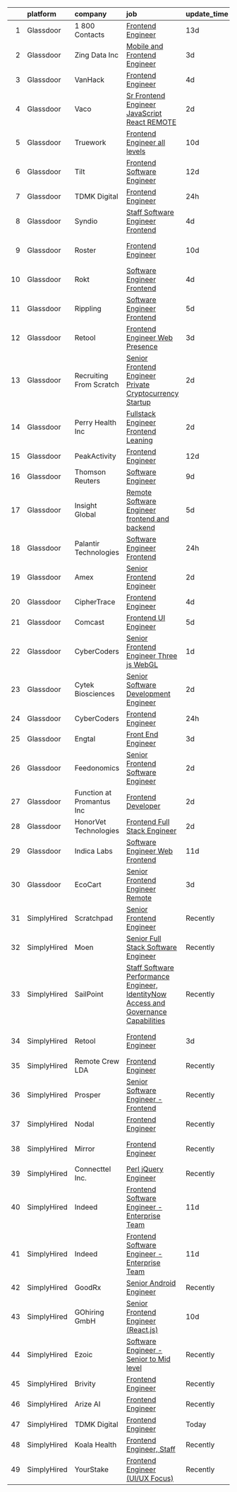 

|    | platform    | company                   | job                                                                                                                                                                                                                                                                                                                                                                                                                                                                                                                                                                                                                                                                                                                                                                                                                                                                                                                                                                                                                                                                                                                                                                                                                                                                                                                                                                                                                                                                                                                                      | update_time   | location                 |
|---:|:------------|:--------------------------|:-----------------------------------------------------------------------------------------------------------------------------------------------------------------------------------------------------------------------------------------------------------------------------------------------------------------------------------------------------------------------------------------------------------------------------------------------------------------------------------------------------------------------------------------------------------------------------------------------------------------------------------------------------------------------------------------------------------------------------------------------------------------------------------------------------------------------------------------------------------------------------------------------------------------------------------------------------------------------------------------------------------------------------------------------------------------------------------------------------------------------------------------------------------------------------------------------------------------------------------------------------------------------------------------------------------------------------------------------------------------------------------------------------------------------------------------------------------------------------------------------------------------------------------------|:--------------|:-------------------------|
|  1 | Glassdoor   | 1 800 Contacts            | [Frontend Engineer](https://www.glassdoor.com/partner/jobListing.htm?pos=114&ao=1136043&s=58&guid=000001827c4666be8d54b07a73c8947b&src=GD_JOB_AD&t=SR&vt=w&ea=1&cs=1_b048a94a&cb=1659942365192&jobListingId=1008028968829&jrtk=3-0-1g9u4cpn42i71001-1g9u4cpnkghrn800-f65c437feb6c481a-)                                                                                                                                                                                                                                                                                                                                                                                                                                                                                                                                                                                                                                                                                                                                                                                                                                                                                                                                                                                                                                                                                                                                                                                                                                                  | 13d           | Draper, UT               |
|  2 | Glassdoor   | Zing Data  Inc            | [Mobile and Frontend Engineer](https://www.glassdoor.com/partner/jobListing.htm?pos=119&ao=1136043&s=58&guid=000001827c4666be8d54b07a73c8947b&src=GD_JOB_AD&t=SR&vt=w&ea=1&cs=1_def118b5&cb=1659942365193&jobListingId=1008053391249&jrtk=3-0-1g9u4cpn42i71001-1g9u4cpnkghrn800-079892801db4b23c-)                                                                                                                                                                                                                                                                                                                                                                                                                                                                                                                                                                                                                                                                                                                                                                                                                                                                                                                                                                                                                                                                                                                                                                                                                                       | 3d            | Remote                   |
|  3 | Glassdoor   | VanHack                   | [Frontend Engineer](https://www.glassdoor.com/partner/jobListing.htm?pos=122&ao=1136043&s=58&guid=000001827c4666be8d54b07a73c8947b&src=GD_JOB_AD&t=SR&vt=w&cs=1_475336a5&cb=1659942365194&jobListingId=1008051122685&jrtk=3-0-1g9u4cpn42i71001-1g9u4cpnkghrn800-79b2f527b4dc7fc7-)                                                                                                                                                                                                                                                                                                                                                                                                                                                                                                                                                                                                                                                                                                                                                                                                                                                                                                                                                                                                                                                                                                                                                                                                                                                       | 4d            | San Diego, CA            |
|  4 | Glassdoor   | Vaco                      | [Sr Frontend Engineer  JavaScript   React    REMOTE](https://www.glassdoor.com/partner/jobListing.htm?pos=108&ao=1110586&s=58&guid=000001827c4666be8d54b07a73c8947b&src=GD_JOB_AD&t=SR&vt=w&ea=1&cs=1_96a18092&cb=1659942365191&jobListingId=1008055721737&cpc=334ABAF5D42DC775&jrtk=3-0-1g9u4cpn42i71001-1g9u4cpnkghrn800-e62c4fd888b324f0--6NYlbfkN0D_sybMACCpf9B-677oK5j6rPldVB6BlrVvFjO_o-GJZbzuF-qh4PxErFUqfUsv_6vIiSguUh7rCcaoOHjuC4nwQWHyVfE2yyD6choEBl_OTJHzOm1lN3PimmSRi7JZxbA6f8tQ6CxNXFWV1Sxa-oxONrmEhqtFAIeB8jlCAXyPhM5BWErqFyVaKj-LSHZcnSU1VmzqGoFoeGgM0G6FNkllyJFlQa_0FRyOVpa5I7cFjAZ3DoZFrHZSGsFFutI3SQgWWoYJAN9YxFhQs7XZc_hPZ-InPhnHi8JZ9XupPcKsQKuuVmE1zpgXZhxM-qwI94Yb8Y-SLbD47CXgWLzTiSPQWincQXllxTCIvaIznPxwp8tcr1lZnGFDtP7uh0OgAaIxQXWcKknOeCC1iofkdm6vP5kUqO1qNECBLyTP-rS0YMblBYFCaphj8nt1SMyYkxjyyZFnC1Q-y2tckPqPmBzOXvEJcZkAR7KD9hr8Y4rjKOUrD893GXR_kGBu-Gs8ChtR8_QOz1Ocrdn6ADZqkNQyWoQi4I1JblOxj7T524PaQw%3D%3D)                                                                                                                                                                                                                                                                                                                                                                                                                                                                                                                                                                                                | 2d            | Remote                   |
|  5 | Glassdoor   | Truework                  | [Frontend Engineer  all levels ](https://www.glassdoor.com/partner/jobListing.htm?pos=121&ao=1136043&s=58&guid=000001827c4666be8d54b07a73c8947b&src=GD_JOB_AD&t=SR&vt=w&ea=1&cs=1_b262892e&cb=1659942365193&jobListingId=1008036454240&jrtk=3-0-1g9u4cpn42i71001-1g9u4cpnkghrn800-807b0cedb66ae7b1-)                                                                                                                                                                                                                                                                                                                                                                                                                                                                                                                                                                                                                                                                                                                                                                                                                                                                                                                                                                                                                                                                                                                                                                                                                                     | 10d           | San Francisco, CA        |
|  6 | Glassdoor   | Tilt                      | [Frontend Software Engineer](https://www.glassdoor.com/partner/jobListing.htm?pos=125&ao=1136043&s=58&guid=000001827c4666be8d54b07a73c8947b&src=GD_JOB_AD&t=SR&vt=w&cs=1_a1cdb160&cb=1659942365195&jobListingId=1008030792660&jrtk=3-0-1g9u4cpn42i71001-1g9u4cpnkghrn800-ebae5a08da702aee-)                                                                                                                                                                                                                                                                                                                                                                                                                                                                                                                                                                                                                                                                                                                                                                                                                                                                                                                                                                                                                                                                                                                                                                                                                                              | 12d           | Remote                   |
|  7 | Glassdoor   | TDMK Digital              | [Frontend Engineer](https://www.glassdoor.com/partner/jobListing.htm?pos=113&ao=1136043&s=58&guid=000001827c4666be8d54b07a73c8947b&src=GD_JOB_AD&t=SR&vt=w&ea=1&cs=1_ee10d099&cb=1659942365193&jobListingId=1008058226524&jrtk=3-0-1g9u4cpn42i71001-1g9u4cpnkghrn800-ff64a2d30a04bba5-)                                                                                                                                                                                                                                                                                                                                                                                                                                                                                                                                                                                                                                                                                                                                                                                                                                                                                                                                                                                                                                                                                                                                                                                                                                                  | 24h           | Arlington, VA            |
|  8 | Glassdoor   | Syndio                    | [Staff Software Engineer  Frontend](https://www.glassdoor.com/partner/jobListing.htm?pos=117&ao=1136043&s=58&guid=000001827c4666be8d54b07a73c8947b&src=GD_JOB_AD&t=SR&vt=w&ea=1&cs=1_5ec258cf&cb=1659942365193&jobListingId=1008051813424&jrtk=3-0-1g9u4cpn42i71001-1g9u4cpnkghrn800-ce19c53a5413b0b3-)                                                                                                                                                                                                                                                                                                                                                                                                                                                                                                                                                                                                                                                                                                                                                                                                                                                                                                                                                                                                                                                                                                                                                                                                                                  | 4d            | New York, NY             |
|  9 | Glassdoor   | Roster                    | [Frontend Engineer](https://www.glassdoor.com/partner/jobListing.htm?pos=116&ao=1136043&s=58&guid=000001827c4666be8d54b07a73c8947b&src=GD_JOB_AD&t=SR&vt=w&ea=1&cs=1_b1e8e006&cb=1659942365192&jobListingId=1008035786991&jrtk=3-0-1g9u4cpn42i71001-1g9u4cpnkghrn800-f89357a287b4b83d-)                                                                                                                                                                                                                                                                                                                                                                                                                                                                                                                                                                                                                                                                                                                                                                                                                                                                                                                                                                                                                                                                                                                                                                                                                                                  | 10d           | San Francisco, CA        |
| 10 | Glassdoor   | Rokt                      | [Software Engineer   Frontend](https://www.glassdoor.com/partner/jobListing.htm?pos=111&ao=1110586&s=58&guid=000001827c4666be8d54b07a73c8947b&src=GD_JOB_AD&t=SR&vt=w&cs=1_b13390c7&cb=1659942365191&jobListingId=1008050111332&cpc=334ABAF5D42DC775&jrtk=3-0-1g9u4cpn42i71001-1g9u4cpnkghrn800-a778ac1637d28933--6NYlbfkN0DG4ntHtB_rMsnfhgmnSvK2brktLme1L4SiDeJjQ-izrVOLqRJ5-yjEjDkpeVLIPLLE-FB1YyVX5emu3PP277Bn9n7H8FTXB9ruhKew43vK7iOThC0_NtbTsBXJxMV3_W4w8Ecg0_Ii_SupIoNzQRBZ3fbVFtHxuVG5iTlSz7xKw-mML1ElKizcSabtOIHRapf1sJ2KgQeqWA1nGF_WUneBUno3pETJtxZIRnFSenPwbCq7iEOTd6PuqtulGC4U5kTfhnV-BOC4aBWJeJByrS_1rHgJ0AMGu-cElPCVN9OGHuREm2wQYaupuVgZqx05IsMEtTLS2yJMrcpnoizTVlLT0BhP99oAxLKxdayQLlbpaG1DzOy45CMbM9XSL1S60BoHEuI5ARTtr_ky5Ie4qbYzo10kRoVWlVO6bQcJsPfqcVTjvSjtgAk5acuS9K5pueiS8JJgglENNRIv1J_hVNlmC9ybWlHRvv22527UQAQ7BTM7TCfjf3bkhZv5I6ucBMl0gvpMXxu2l0LqL62edA-eG3N054OjOpvsE5ybr--ysfhFMyWNXjp5oQCXmmaRimbsrQ9qm5UvEwbN1MlKPyeyaopnBmkk4mvEvV_ZLos-Fdz9lNF1dkqb5fe9_PNVq4zZWp4siyQkpQjStHlCsliSRDMEtWG2KnHWDT8-VfSBOTmTnqTLxTAXUbunHofH7bp6-FTQJ4LhAncP266v05n1ZtJu8uckxXeQJ1SyAB6elJzl7Gvzo4T1r2O2KUVGvM0E2_iK8F4jQrHtwn2kkMLxSin9IlVINNDiOsJpB2BNv7QOxX1mry-iHFu1LYoQSsj-X0gJiTdpMRgCkLedTcm-xZP8Um6d5J4QfwZhMBd-dC2_HCs9C-4ZOdV2DnTykrvECWrJfVvT5rjDGAqfm-rCv5yL9Mrxwaj86muTETC791fo0YehN6H0)                                                                                                                                                                                                                       | 4d            | New York, NY             |
| 11 | Glassdoor   | Rippling                  | [Software Engineer   Frontend](https://www.glassdoor.com/partner/jobListing.htm?pos=129&ao=1136043&s=58&guid=000001827c4666be8d54b07a73c8947b&src=GD_JOB_AD&t=SR&vt=w&ea=1&cs=1_9a8ef29b&cb=1659942365195&jobListingId=1008048339788&jrtk=3-0-1g9u4cpn42i71001-1g9u4cpnkghrn800-ebcefbacf50529ee-)                                                                                                                                                                                                                                                                                                                                                                                                                                                                                                                                                                                                                                                                                                                                                                                                                                                                                                                                                                                                                                                                                                                                                                                                                                       | 5d            | New York, NY             |
| 12 | Glassdoor   | Retool                    | [Frontend Engineer  Web Presence](https://www.glassdoor.com/partner/jobListing.htm?pos=118&ao=1136043&s=58&guid=000001827c4666be8d54b07a73c8947b&src=GD_JOB_AD&t=SR&vt=w&ea=1&cs=1_80bd9d40&cb=1659942365193&jobListingId=1008053713992&jrtk=3-0-1g9u4cpn42i71001-1g9u4cpnkghrn800-553abf673bc1734e-)                                                                                                                                                                                                                                                                                                                                                                                                                                                                                                                                                                                                                                                                                                                                                                                                                                                                                                                                                                                                                                                                                                                                                                                                                                    | 3d            | San Francisco, CA        |
| 13 | Glassdoor   | Recruiting From Scratch   | [Senior Frontend Engineer  Private Cryptocurrency Startup ](https://www.glassdoor.com/partner/jobListing.htm?pos=130&ao=1136043&s=58&guid=000001827c4666be8d54b07a73c8947b&src=GD_JOB_AD&t=SR&vt=w&ea=1&cs=1_ce4cbbe3&cb=1659942365195&jobListingId=1008056418115&jrtk=3-0-1g9u4cpn42i71001-1g9u4cpnkghrn800-067805f77d06e231-)                                                                                                                                                                                                                                                                                                                                                                                                                                                                                                                                                                                                                                                                                                                                                                                                                                                                                                                                                                                                                                                                                                                                                                                                          | 2d            | San Bruno, CA            |
| 14 | Glassdoor   | Perry Health Inc          | [Fullstack Engineer  Frontend Leaning ](https://www.glassdoor.com/partner/jobListing.htm?pos=120&ao=1136043&s=58&guid=000001827c4666be8d54b07a73c8947b&src=GD_JOB_AD&t=SR&vt=w&ea=1&cs=1_567873c6&cb=1659942365193&jobListingId=1008056461153&jrtk=3-0-1g9u4cpn42i71001-1g9u4cpnkghrn800-74635dba9b0b1aef-)                                                                                                                                                                                                                                                                                                                                                                                                                                                                                                                                                                                                                                                                                                                                                                                                                                                                                                                                                                                                                                                                                                                                                                                                                              | 2d            | New York, NY             |
| 15 | Glassdoor   | PeakActivity              | [Frontend Engineer](https://www.glassdoor.com/partner/jobListing.htm?pos=115&ao=1136043&s=58&guid=000001827c4666be8d54b07a73c8947b&src=GD_JOB_AD&t=SR&vt=w&ea=1&cs=1_2c265d7f&cb=1659942365192&jobListingId=1008031555522&jrtk=3-0-1g9u4cpn42i71001-1g9u4cpnkghrn800-9669b67cd3057b0b-)                                                                                                                                                                                                                                                                                                                                                                                                                                                                                                                                                                                                                                                                                                                                                                                                                                                                                                                                                                                                                                                                                                                                                                                                                                                  | 12d           | Boynton Beach, FL        |
| 16 | Glassdoor   | Thomson Reuters           | [Software Engineer](https://www.glassdoor.com/partner/jobListing.htm?pos=105&ao=1110586&s=58&guid=000001827c4666be8d54b07a73c8947b&src=GD_JOB_AD&t=SR&vt=w&cs=1_887b517c&cb=1659942365190&jobListingId=1008037643607&cpc=036CEF58F9688075&jrtk=3-0-1g9u4cpn42i71001-1g9u4cpnkghrn800-c6047a9c90889601--6NYlbfkN0CjNG0qDFC9vBxfUJnRpXh8fasJ_-3AjV6caG0C4DoAxPxWfF7HPa6N0c8YxQi-oDAWFXCzFd4WqG3YvrJguhwaOB5bUsgunsto_YKdHxdSf2R7Ye8NPA9CFAnSGw6o9e_iHc325IGIZkU0WDaj75IILyQPTCVrGwFaqLKPPOr01Ppwjrt_ai3bcpaUzEzXNg2zLMOmGIy7aLoHBTLRMgVbiTvqzl_kYc2BaUhinTGtdqQbTU4kgZeY6Cmj--k7HH4b1MgvhKyeMVT8AQM3LiCxlvFx1FiBe_fKG9iZET_jJPZDQeGazJ_wFdiOXPfH48u8FyYhU4HVg5mifvYv24kQZXR3n6uYz9QlqpHwRDUCLcWSwjwJ2bvncqUyIjxNWOzM_XRVmJvyDE3pv0RIUgVbo4DACGW0q5-m3h0FzrHDzygk5v4W3CfYq2RLvB7lD89v9vyor5R-HdNUb7kibf-7ADF1dU1Oz0ELabHb7Ts-jNz1M7hxjYOxcM4_6E882DCPguQZeLfABG-r-sCCv7eOALkXW5u-BWYwp7eV6LyvV0wV0fBsuYbUBNNLHuLhTEOEjgxad88SHtkJKPPpMAV_ZZHv4r65hoIpLKlP7S7cHuRLBL0JvQ3x_OuxFeaeKRAggtSJFnnkhu6W8K0q7U6u2exfeAKsRzqdxWzFDVe7po2RJ2UDgpFXJyW5Put57urRm3QrtMRlELrZCr-3MsZhy1YvyQFQkMFohJQD5kNXaztF7EJ-ozCJSNlvM4ynOCeVUh84rwR_XwH3fo2QFfwxRRwwiLGKnVH5_P4NvO_VZRDxVjTrbN0hiRuMHWiXk3NfuzmIilZ_U5f9xxNhJqbAjf698mwZ8e0K8xSP09BfPlEJ7k9YK9DIeCXSL9Fkg3vA8LeTOQpce34fahd8aq8Gm3ajRtReimszYNRmqerBrOEs5gp4Q8Y9iIPiQqKLjGa72QFVFT6P4zsyQyUkFFs47uWd8wWdZKH_vslAl4gPfLoVAyv3aCbPYmh3F33eT1f1th38QIB3z3lDN_Fic8C2KTDtaetqoO4BgRKaPhVnPvCyq9gkOIU3)                                                                                                  | 9d            | Ann Arbor, MI            |
| 17 | Glassdoor   | Insight Global            | [Remote Software Engineer  frontend and backend ](https://www.glassdoor.com/partner/jobListing.htm?pos=110&ao=1110586&s=58&guid=000001827c4666be8d54b07a73c8947b&src=GD_JOB_AD&t=SR&vt=w&ea=1&cs=1_35d5121c&cb=1659942365191&jobListingId=1008047076237&cpc=AC285F3A3ECA6BB0&jrtk=3-0-1g9u4cpn42i71001-1g9u4cpnkghrn800-9fbca1b29b659b59--6NYlbfkN0BKkHZu3wF05EeDimN_p6sYpKCMArvwa95YdH7UpkaBCi52Bcb3JNt30QsYNOqnbglUdE37R64u96seInmHWiFBPptYFQm96TkzNe10qCw613b6CVzeZ_1y-Vod62XGXcrWhA-hwYr6PwovufsFqT2Q93Bc-yDrMrp5Qx6H-5NHcKvsy4ujVczfQJKu1KFlSQyonUypekFKzt5-JCwZID6D4WhMMuA_jUu0GwrjfCCr6eaB-6Uyz5p1iyTRgE8BWbt4B6euLenFNg9hWSjHtFMkgXvlBPWIvyyc06o-Wv_kGGv1fwFPdJZl93Tgi81A9LlH3y-NfgjYLMblRo4c07IQBBmgLJQpWFdob5dFLoKm4Q1roGjr9YUxeKOjN4LayB2j-nHEpFO9MH57j60pboOKocRsLTBhbP1kkL-COlSSfEk3SitCa0r2XuSdls1x2GM8jTyn2rT-VfXj38AIfG5eKtaHaBvu-VI_EfvlXpDtqhoYbTJ4HR9KF0JcREmbsZR6X74W17DkrLR4XnYISx2sJEmisdXUYqDn-tZNss13Qg%3D%3D)                                                                                                                                                                                                                                                                                                                                                                                                                                                                                                                                                                                                   | 5d            | Remote                   |
| 18 | Glassdoor   | Palantir Technologies     | [Software Engineer  Frontend](https://www.glassdoor.com/partner/jobListing.htm?pos=106&ao=1110586&s=58&guid=000001827c4666be8d54b07a73c8947b&src=GD_JOB_AD&t=SR&vt=w&cs=1_1670c3f7&cb=1659942365190&jobListingId=1008058936636&cpc=6FC5BA77C9A4CD78&jrtk=3-0-1g9u4cpn42i71001-1g9u4cpnkghrn800-938e1dd97922e19d--6NYlbfkN0Brd2bbJv--kwJLf5E6dthOUocw0FyT9949Kzz66cUevmgVuLUFWYj_raqBL5h1rfb1j1h_G9BbVMgEwpowx6bXl4ndAS5v94Y7KKSNPhSDqznC3c_dWe7JzkYTBocu6bOCjrfduFljusR-gg1jTSN6q2URGCxmS03TSnVd2GrxfWgJ1Qbx3XT-tc2SaFCjM31WIQtUL5UUx2ErCp1BTosexyqKyDB7zsYcOpJ1-MUSL0oTCLKz0iq7fTBoNgP8SAi4MhR7rNDDtkJ0nnjD0xAnkqlQFRTcgR3w9pDiq7ikxAUsw-N4BWbbgEvpCcpUPeUp2dcUbt-I5mENbkANl8znwVt5RHj6KoWLMTPqRD6TfUST8neUSt2xOLhpPJf5Wi8bLmFCUSecyLDVpruQEBm_iNVOmiYi3FbFqswntaCf0M46Jbod0rgo)                                                                                                                                                                                                                                                                                                                                                                                                                                                                                                                                                                                                                                                                                                                                                        | 24h           | Denver, CO               |
| 19 | Glassdoor   | Amex                      | [Senior Frontend Engineer](https://www.glassdoor.com/partner/jobListing.htm?pos=123&ao=1136043&s=58&guid=000001827c4666be8d54b07a73c8947b&src=GD_JOB_AD&t=SR&vt=w&cs=1_1529917d&cb=1659942365195&jobListingId=1008055234057&jrtk=3-0-1g9u4cpn42i71001-1g9u4cpnkghrn800-975f3e52c3207a7a-)                                                                                                                                                                                                                                                                                                                                                                                                                                                                                                                                                                                                                                                                                                                                                                                                                                                                                                                                                                                                                                                                                                                                                                                                                                                | 2d            | New York, NY             |
| 20 | Glassdoor   | CipherTrace               | [Frontend Engineer](https://www.glassdoor.com/partner/jobListing.htm?pos=126&ao=1136043&s=58&guid=000001827c4666be8d54b07a73c8947b&src=GD_JOB_AD&t=SR&vt=w&cs=1_1b7c1c1d&cb=1659942365195&jobListingId=1008049986571&jrtk=3-0-1g9u4cpn42i71001-1g9u4cpnkghrn800-5a5f0582cf1610b7-)                                                                                                                                                                                                                                                                                                                                                                                                                                                                                                                                                                                                                                                                                                                                                                                                                                                                                                                                                                                                                                                                                                                                                                                                                                                       | 4d            | Remote                   |
| 21 | Glassdoor   | Comcast                   | [Frontend  UI  Engineer](https://www.glassdoor.com/partner/jobListing.htm?pos=104&ao=1110586&s=58&guid=000001827c4666be8d54b07a73c8947b&src=GD_JOB_AD&t=SR&vt=w&cs=1_45e82909&cb=1659942365190&jobListingId=1008048394961&cpc=663B5FE45D73772E&jrtk=3-0-1g9u4cpn42i71001-1g9u4cpnkghrn800-f7ce7161764c0419--6NYlbfkN0Cj-KmZPsf9w80C8b1WzNVrlanjD2SXJjxuCbUWHsXPZlTAgGmdtIUzoKTi6fK6WvYa47GfCiXGFIOmHDSKDilFhfhzu4cxTxSOwiN-vemInzN0Os34kUtcEhSYfTtB2F6DeFD2-fHcxreITk-QtNNn8c6-jidnNbtfJQPxUuApKb9a1UGgTxjJrqH0KMu9WgdEiLjtBC3QUHlQxgc0u56TADoimjADpSfU_NGOAAwVoPwcV8SaexVePeBhwBvZ6V78IQ19M-aK73UUdWzOPUSgM_9XBKuyhgRUBejX3KAY-4Lzc1OSooGoz82DeNHnrnxCVgMIp37mAc4yn2iHpvl82JxU4IVs_zmsFbIanXsihW0zszeDj9QVL7wAGERnaXa9xVEChzbR_kjQTRBil_UQhyznTUF77WrZgQVouFz9dW6LzbfI4jltjg-20RwXYfI3mvAbkBWYrAS6NBrV4jaVrKMsEKxBAGnx_eDb5jJejbBSUqvTRxYKnVLMyHtvOPKT3Z5f40s4B5x20wY5nE55jGrh6mCzjZGgLVdZbCXsoRFQuk2Urt-XmJmGkoi33_f2ijYkAwSKcEYgh0_EAB7xrqehYDsp6nhWIhK5Xtdpt_4rUFh4KLx2SkFIc0zSSs0xx1vSG9-dHVHV8kwmU69Cjh9esJup6oc7F2CcYx6LtEUsr08jjWF1b-pPM304hAly98LYcOkXFsk29igJEkV0k4Y-Utirc7PDWA60rEnZL7Qm5E9OZv5gBWCCtJUiaAedljp6pvmlz_PnL367EgH65P-sa6eAYmsNn_Pj8rKmespne-rcBlotU9WFQ3UBUBLqDttEdkQXvLa0XmivMzNRz0jyjn18UXJgLXPa1Yn6GKoF8ynK9xxiASBlDsu5ZN_K6EcTzGp-kPknqRfkIoALWOyWxiZC-PuBv5Er1_MyJD8gSMSl-3yVHviktAeYRlgoQTCDthZ_MNMhDYroc2LB0MFPOpWIMVMngscohYDWUQY7SNqH3mGB9mVSIS-_Q0kAgbrm-s0T4UvEDC-oA0wDUd90uQx4Ohj1hTmgDzd2Bj2ousBxPbMNjlHtqGBWLlofjhtFNj-AVtb_-hyhG9stgIr6mIJI0QKz8uFjqjpVNZuw69BhE4aeOhb_AXd1wdRh-b-fYP5ebA%3D%3D) | 5d            | Philadelphia, PA         |
| 22 | Glassdoor   | CyberCoders               | [Senior Frontend Engineer   Three js WebGL](https://www.glassdoor.com/partner/jobListing.htm?pos=109&ao=1110586&s=58&guid=000001827c4666be8d54b07a73c8947b&src=GD_JOB_AD&t=SR&vt=w&ea=1&cs=1_c44b5434&cb=1659942365191&jobListingId=1008057341014&cpc=451933188B21919D&jrtk=3-0-1g9u4cpn42i71001-1g9u4cpnkghrn800-6d79ae9b55f7684c--6NYlbfkN0CpFJQzrgRR8WqXWK1qKKEqALWJw739KlKqr2H-MSI4eoBlI4EFrmor2FYZMP3muM2pAkOmUab4-y2-CacDJx59Mv-pdGKqFgBw8AsAG3O4ztlczPvlRy6nr2z7ykCGFz_Qv5e8HiCHmoE2ueImd_DSSFgdMLGKb3GHsPTORgn8ve1hraAH44Xj6VAMZVX_JmraV27xQTUrEfuRTnl_YQSCo8vyUZtpXzKZrs0w9rHar5S4YKj6LAyA9w47TpVmLFsCQpOhivBsmV78XOFvcqlvmU-w2tWXQLp89hWcrkaYBu5-vgplL-98QcZ-4VxR3NdtEXP9HZcsLi9FDXq_mEBcBK6ImZZF2OAzc3HYWp1xnMyLl0SDsAZyXv1l9_2NXra1g_hZGa9QVD-bkXtC2EefhyhdrisFmGoYasb2R7JEU-_2U4njPGuwqfFP8649geeokJ17IDyulD32kYi88IW59gSLSlTNp5qYiJGhK2EFnq_AMDP6bp2oUbj0OptBqlHb1G9RN0B1YXQ3O2yeeBBY4EOdtZ0m6efdHUamghB3T2K4mCW3uaPX_3l9UUohxPMtTR86u4l37vVscEN4mRO51GZK8AGfQ4osDITj1ThmRwnCKmPg4FUvPJevr4GBTWk5GNk1ic5N33s-hAwFtcKDhXvSXqfCKx41oKbDTJh3meDUKeIN6VavdeyDVFsnve9mqDdIwP5GEXybvEesurT3GUc5gDkmxdd6QYe0-A9XPPyQHop_3RUW7f2MB7yomoWSvB48OROQG04eVdXui0y3BKTkEtaKWb_h4neWsCexEIO8uyuFQOK9GtZqUJUDwShYwMVZWhlxBGvYRCK2HkfpOr8BTIAGN5lz-1A_2wY2n4YLzCJ3Mh30jh8CtsP58Is83ibv1BAEShbEpZw2j7m-XcgsYJEaq6S8VATq0XL0TL3XcqD_loUqmrra8w3BHqzz_JXAZPHLFStNPyOzSsFnOYY7dXyYYII%3D)                                                                                                                                                       | 1d            | San Francisco, CA        |
| 23 | Glassdoor   | Cytek Biosciences         | [Senior Software Development Engineer](https://www.glassdoor.com/partner/jobListing.htm?pos=101&ao=1110586&s=58&guid=000001827c4666be8d54b07a73c8947b&src=GD_JOB_AD&t=SR&vt=w&ea=1&cs=1_90c9c038&cb=1659942365190&jobListingId=1008056087797&cpc=18C664983486888D&jrtk=3-0-1g9u4cpn42i71001-1g9u4cpnkghrn800-2841e7160949e258--6NYlbfkN0BxkLIcfe0oqaYINownie861a0BJtkzmJW-WyGv8J0JYNFW8oQHz1wbr7_eKs3xUpBcmgGr5HCXhrbk09GlXdQjgJoni3bHVrNsJDkmLBIdBJx7AxpHZdqsHV1litLojNj7IYAufSGj_bbTsSTZKfDjnl_mf3DTY2dCor50_-L0lhrCPbVlj5adS2Z5-vPfL6hgvg_wEtJ-qX9Pr1llhNXpF48uQe8CSFW3YsocID4AaKFx_KYd7K0jhjWeekPwuGW_U4YpgpJbODv-PZsMWlWsM56XuIy35uz44WE_LM7z-ab_652R-vHfU2q4BN9ghFwvQY76vS2zEh-TMM04ZWB-7f8u_6l3JzhIuSilePG5JRSdKoo5jRT5N_rng7k6eTO0Rj_lEO2XMc66hsL4E5MGxzA5P-jVtVMzE7NVsDEmAVDb2Y9-1AyH865FDSR0JXe6uj61q340Fy8gmBYQ22o9CCkPhgrOz6_DFkTToaT5uoomfEwedMfyS44Jw_cIT3Bd2VNGYGBn2tMafuSZj9Rb)                                                                                                                                                                                                                                                                                                                                                                                                                                                                                                                                                                                                                                          | 2d            | Seattle, WA              |
| 24 | Glassdoor   | CyberCoders               | [Frontend Engineer](https://www.glassdoor.com/partner/jobListing.htm?pos=102&ao=1110586&s=58&guid=000001827c4666be8d54b07a73c8947b&src=GD_JOB_AD&t=SR&vt=w&ea=1&cs=1_a97c1062&cb=1659942365190&jobListingId=1008058281859&cpc=451933188B21919D&jrtk=3-0-1g9u4cpn42i71001-1g9u4cpnkghrn800-fcd23fd442f5b326--6NYlbfkN0CpFJQzrgRR8WqXWK1qKKEqALWJw739KlKqr2H-MSI4eoBlI4EFrmor2FYZMP3muM3qxPNuNJt_0EmnTJhlvCdxT6co73C7zsnVI8CQxVCTuZgpr3KJX2UeMHUAQ0clI5lwkYYIURrVvi2Ous1mKjv3qqwCYMJT084BAdIvT2CUTtMB3TEIeZ-uagRXlUsuwU97WThgCT6IkNrn8atQ45JhMm5w-8uA1__-Agxl5vXoK7PQGaiH80qaXMiSyKj2-sii0h5Or0hEIh2847AmdS3DIQT7S4dNJ4E8FZtysdO_JmIUkyhXdM21lmbvvGU6tWpTP136AeEatcpDcCJ_WuSbyyBewlyoG68Gc0kXWdauVKrHxeg0pLax6k-TB1i-yWe6nLAFB7anO0qQrdLXCze-MLXQYKDW-aotkYeS6MGOb8-hMubdu33sxtbQL7WZotyz2pTM8bKnxHJcpFmM46nR6uME_hFvwBG1G-WcoHtcKx9-hhdSdMYynxOvF_gRz9YMHQ_wO6gSoG3IIdMYVljl2slBrhueGAfiKSy9-0IOPbVXauiR4YOX7T-2zFHt_uhOeWi5jWYpm4J95jdQJSJaX2xFgpISbOwMsPM6l77cQWwN1A4JaILITumyh9MQ2mLhf0uq1430x4dqk3xruRJmscUR0GCIxTkvXPa7lcZMJkQLr_8fgsm-477omjMkWEYt1a3PhNi1mjPhHXXxndnekhaz7wioyfOx4uzv-cJHNOI8-vIllNF5oA5SqVAauRu8pxrPpY-pT2p_4U7iCFjJjkIYgzPHIbaIwkpcJuGaodoAKmhv7XeMP1RanuEXWzkiXy7Lzej4H2KVBozFz4qN5cgbFFvDY9vtUr2RGXocNBDt7K6b8NVugZZRbU1maF_WDMFo8XFuNqRLZKlUCn731RXkQelvNk13GkuAoRFdno-jZTd2PzOMGLh_4ziLHzynDTtdyHlfbVm23p8mwlR_uhKa_VB6zAywoLvFqmhmWQ%3D%3D)                                                                                                                                                                 | 24h           | Berkeley, CA             |
| 25 | Glassdoor   | Engtal                    | [Front End Engineer](https://www.glassdoor.com/partner/jobListing.htm?pos=107&ao=1110586&s=58&guid=000001827c4666be8d54b07a73c8947b&src=GD_JOB_AD&t=SR&vt=w&ea=1&cs=1_36470e39&cb=1659942365191&jobListingId=1008052522774&cpc=3BA4CE39D5B5DEF5&jrtk=3-0-1g9u4cpn42i71001-1g9u4cpnkghrn800-71a444158f5699fe--6NYlbfkN0B7Z8t6fEMDh_BTkcJVPNJicKvZQEBTy5HSwyHa20ewqmyfWNXjNsfvmtdqiCQm-EzowJKotOv_WjYgXr6s0thNrtR8Nf5EbUKEt6ppAYVG2-AQo-x4g793sW2LOxDCt1n9wIYQsco9lmZbJ6U4qZeSMoRdJ9bloGCf4MOchqSjPEb1e5ShRIiaHCrC02WA4DvAk34DyZS8UisIUXKl3gGsNp2PMJaz0SmTnyFPh_OSPM1wluPIWJcIm6BY9nU-GJoxt69oY_t8jextJc_ZRafI1IZPmbj5fK-YDK6YSq5VHk5gVyTgRkbT4brUsJ5Zgsx5Dj91Pdu0QKdlvUhMZqHpgWA3uEZniZpcf0MdjoVCXTHw_KBOV0VxsGrXdUHtsMxp0bcwWVM8MAqrJRgid69yxz7KU9Z-FqcBPqFGEO2BBwQ9DIUHB7ESPGETbLyelYJDk9AswCSrKfSTmOSOdOiCn4oOquZsNSzfjY9Yzzx6SLsOJeN8Hjr17NQSCMr4Lw4%3D)                                                                                                                                                                                                                                                                                                                                                                                                                                                                                                                                                                                                                                                                              | 3d            | Remote                   |
| 26 | Glassdoor   | Feedonomics               | [Senior Frontend Software Engineer](https://www.glassdoor.com/partner/jobListing.htm?pos=127&ao=1136043&s=58&guid=000001827c4666be8d54b07a73c8947b&src=GD_JOB_AD&t=SR&vt=w&ea=1&cs=1_b401ee89&cb=1659942365195&jobListingId=1008056573123&jrtk=3-0-1g9u4cpn42i71001-1g9u4cpnkghrn800-7248cb3ac963f201-)                                                                                                                                                                                                                                                                                                                                                                                                                                                                                                                                                                                                                                                                                                                                                                                                                                                                                                                                                                                                                                                                                                                                                                                                                                  | 2d            | Remote                   |
| 27 | Glassdoor   | Function at Promantus Inc | [Frontend Developer](https://www.glassdoor.com/partner/jobListing.htm?pos=128&ao=1136043&s=58&guid=000001827c4666be8d54b07a73c8947b&src=GD_JOB_AD&t=SR&vt=w&ea=1&cs=1_71e3dafe&cb=1659942365195&jobListingId=1008055459244&jrtk=3-0-1g9u4cpn42i71001-1g9u4cpnkghrn800-8269207718497c75-)                                                                                                                                                                                                                                                                                                                                                                                                                                                                                                                                                                                                                                                                                                                                                                                                                                                                                                                                                                                                                                                                                                                                                                                                                                                 | 2d            | Remote                   |
| 28 | Glassdoor   | HonorVet Technologies     | [Frontend Full Stack Engineer](https://www.glassdoor.com/partner/jobListing.htm?pos=112&ao=1110586&s=58&guid=000001827c4666be8d54b07a73c8947b&src=GD_JOB_AD&t=SR&vt=w&ea=1&cs=1_0c6909a5&cb=1659942365192&jobListingId=1008055874957&cpc=2CAED5C921A5F994&jrtk=3-0-1g9u4cpn42i71001-1g9u4cpnkghrn800-b5148167064a8eaf--6NYlbfkN0CPAXerPCigbGFrKuhnd5kMF9E892YZnMhVyLV70FU6X9q2VHhXkacy4oEVJb7uP5OiDom9d7prpNy1WmynSoICJTj3ctLDe9LDq0vufI5Kt87iW0kiU1uRGQLhyjvKksL-HzxYERCmzsb5JSfhfN7q0gXbkjMBkSE9yN9pt-HFhjz-mM62aQV3znIfEE_gWPwc6oodVgPh_Hq3Kxq2wfYW5jUxZJWfN4-4UkvfeJrfHjcC3HC3zY5u3hT-ZUIt1tzBvSo--s-HJtoACOQR-NqOm8dL4xKobobErdPkQpewmXr0Ggr2_RGGSA_brx2nJ3vKsxXXUYiqLq9S8fIjqMbbBr6UXUMLhJztuf3XGX9Cia29OXyChT4F2PblIoigrvpbgAMRvpzMY8gU1rxeJB4x3KydZoWtS89XHA5gyPWlTOSQxFbALei37mIUNnkBvWn6Lj-SRc7SHVZKZ5WbxZ5wq5WuajVkGMmIAX7mLLHxpRqWQYT5-b_DG2pOyI2TmuGfJl1tCpRp1bW-Xb1Bd-9KusMSOtEJSrA_VLepLir2mU0A0ZWdnad3CzzQ8kfjQMPwEhLhKdmxaSIEAzJ2wZjl8j3weUMwXSGAbbAV7WfLOpAePTtLG3MASTkTXSt0AsLku9IFLLV-h8vPdcJV1L-EbufcKSAJKvPYfLqHiK9yVpy30Pg20665MO9SqjIcQvMrDyS6azMJ3xA9vqPoVZvewaOSIDwfAyV__h-VuLEb4yLrZd3VpBupozJMYzJ4IzEA0uxvL8G1xygjqCef3lhndYttEcHRRI53ZZ4ZJDitOyRho1plkS0wPGboykiHGFnOzV6GVmSoKQXp6q3DU5MGvowfnr7-tRv0LkZcGV_C5nZzPZCn9HgrOEUgMCt54DTypkWtF8TZqU-gT0OFWbQuMVxz3IE_SEIB5gEQJbupmDSotSgR0Vt2vPPfUw4QQumhAw1t8h02N7wh774PcSt4PhXfxhBd-xoTEVMPv0dYMcuWJl-shoug)                                                                                                                                                  | 2d            | Sunnyvale, CA            |
| 29 | Glassdoor   | Indica Labs               | [Software Engineer   Web  Frontend ](https://www.glassdoor.com/partner/jobListing.htm?pos=103&ao=1110586&s=58&guid=000001827c4666be8d54b07a73c8947b&src=GD_JOB_AD&t=SR&vt=w&ea=1&cs=1_8beb5d34&cb=1659942365190&jobListingId=1008034229289&cpc=56C4EA4A1A191A49&jrtk=3-0-1g9u4cpn42i71001-1g9u4cpnkghrn800-b2523b8c5f8da23d--6NYlbfkN0Aks5ZCdPrQZAEMPVN0KXV2GylP_Hr7b4nTQbAu2Vnpxd4Ji8BYOlp1ph-th9a5vl76z3jZZMki3soRw5FvFhXuKhU_-etSk4I207NtyoWtZtnjw7yQLzZfWFSozzjE6HNn_8Z486Dln9egrBAw80xzVr1P1BzCqeEPjhTg3VTl1rD9R7JPXHyTEGgtqa2eWhgEICf8_DYGxML6ntC8C3bERm7eFLmuiIa4WcyH9Qfqj6eOa3E6U8vQbaMuCRqpuWnDsuT_nxsSo8wTCkklrG-xyuY-qp3QL79EZBb0iVxbDqNzHDPmsssOYMRU8sTEiobzOTdIl-YSb2jQ4JXu5ADV4EEOSpLifVsbCuk7jo1zmYRgzA7qAWDnxz5vUhnnblMlOcTv4SfVMCkvVQh44QmvBXaTzUTvW8msshX1reywoC9zJ5ZlPbPjTvbUkHgDiFbCHYmXUveGUcaKP6tqGMNg8gdFgd7D72Vt3wnO5fLwNt9i5ovIANNPcWFHyEk-HToGFX3xUo8LRr2rLLpUFbzAayI_1caNkYgmGwVLNJZsZY5EdTR7sFm14bONz-O7_S8d-cUsap5HCQ%3D%3D)                                                                                                                                                                                                                                                                                                                                                                                                                                                                                                                                                                                | 11d           | Albuquerque, NM          |
| 30 | Glassdoor   | EcoCart                   | [Senior Frontend Engineer  Remote ](https://www.glassdoor.com/partner/jobListing.htm?pos=124&ao=1136043&s=58&guid=000001827c4666be8d54b07a73c8947b&src=GD_JOB_AD&t=SR&vt=w&ea=1&cs=1_21960e16&cb=1659942365195&jobListingId=1008053463855&jrtk=3-0-1g9u4cpn42i71001-1g9u4cpnkghrn800-23427ca4871e0993-)                                                                                                                                                                                                                                                                                                                                                                                                                                                                                                                                                                                                                                                                                                                                                                                                                                                                                                                                                                                                                                                                                                                                                                                                                                  | 3d            | San Francisco, CA        |
| 31 | SimplyHired | Scratchpad                | [Senior Frontend Engineer](https://www.simplyhired.com/job/n7f_voRDiVHWuRNlckylo5Yp9J_lTSs7oMWUPdjfKDuKN1eewdTW_A?q=frontend+engineer)                                                                                                                                                                                                                                                                                                                                                                                                                                                                                                                                                                                                                                                                                                                                                                                                                                                                                                                                                                                                                                                                                                                                                                                                                                                                                                                                                                                                   | Recently      | Remote                   |
| 32 | SimplyHired | Moen                      | [Senior Full Stack Software Engineer](https://www.simplyhired.com/job/1IoT-7QZFJOG0NfV-lKlBdIrrRgTNTvHWnIwFltE0eLn7-mnNqHnZw?q=frontend+engineer)                                                                                                                                                                                                                                                                                                                                                                                                                                                                                                                                                                                                                                                                                                                                                                                                                                                                                                                                                                                                                                                                                                                                                                                                                                                                                                                                                                                        | Recently      | North Olmsted, OH        |
| 33 | SimplyHired | SailPoint                 | [Staff Software Performance Engineer, IdentityNow Access and Governance Capabilities](https://www.simplyhired.com/job/H7nXnD50if4c5ClojqMwMKNO6VgmQCOPY9zrQel2iE_tb5qQ06i7qw?q=frontend+engineer)                                                                                                                                                                                                                                                                                                                                                                                                                                                                                                                                                                                                                                                                                                                                                                                                                                                                                                                                                                                                                                                                                                                                                                                                                                                                                                                                        | Recently      | Remote                   |
| 34 | SimplyHired | Retool                    | [Frontend Engineer](https://www.simplyhired.com/job/0oMcjbCQsufUjyrwwtMNjFlMc1ru4wBmCIVB3xSKqLr9Vwu6VHyFHQ?q=frontend+engineer)                                                                                                                                                                                                                                                                                                                                                                                                                                                                                                                                                                                                                                                                                                                                                                                                                                                                                                                                                                                                                                                                                                                                                                                                                                                                                                                                                                                                          | 3d            | San Francisco, CA        |
| 35 | SimplyHired | Remote Crew LDA           | [Frontend Engineer](https://www.simplyhired.com/job/-Fkrwb6fWqFurJJjgwx-np_o7iakz_1cKaj7YHiyptGWxWdERE3hJw?q=frontend+engineer)                                                                                                                                                                                                                                                                                                                                                                                                                                                                                                                                                                                                                                                                                                                                                                                                                                                                                                                                                                                                                                                                                                                                                                                                                                                                                                                                                                                                          | Recently      | Remote                   |
| 36 | SimplyHired | Prosper                   | [Senior Software Engineer - Frontend](https://www.simplyhired.com/job/-AU8oddVldRnXjkxVPuhua0yObwuSqHTjx6l1nmzyX0QBnsNWg-4aQ?q=frontend+engineer)                                                                                                                                                                                                                                                                                                                                                                                                                                                                                                                                                                                                                                                                                                                                                                                                                                                                                                                                                                                                                                                                                                                                                                                                                                                                                                                                                                                        | Recently      | San Francisco, CA        |
| 37 | SimplyHired | Nodal                     | [Frontend Engineer](https://www.simplyhired.com/job/75ry-Eu0nSZpKMRgg41Z0_gvK2rV-hQ2xCKkRD2dfeeva-gc--Hn4w?q=frontend+engineer)                                                                                                                                                                                                                                                                                                                                                                                                                                                                                                                                                                                                                                                                                                                                                                                                                                                                                                                                                                                                                                                                                                                                                                                                                                                                                                                                                                                                          | Recently      | Remote                   |
| 38 | SimplyHired | Mirror                    | [Frontend Engineer](https://www.simplyhired.com/job/1usBlvhGylE7XcQfKrDFHQ3BMShtHdNzcIEZv9IJghOGNQmJ_JZEnw?q=frontend+engineer)                                                                                                                                                                                                                                                                                                                                                                                                                                                                                                                                                                                                                                                                                                                                                                                                                                                                                                                                                                                                                                                                                                                                                                                                                                                                                                                                                                                                          | Recently      | San Francisco, CA        |
| 39 | SimplyHired | Connecttel Inc.           | [Perl jQuery Engineer](https://www.simplyhired.com/job/_zw1e5a-1fBsx6SXInYNMlyabCXCu0hSfElQhGkeNqS4uqg9Wskdxg?q=frontend+engineer)                                                                                                                                                                                                                                                                                                                                                                                                                                                                                                                                                                                                                                                                                                                                                                                                                                                                                                                                                                                                                                                                                                                                                                                                                                                                                                                                                                                                       | Recently      | Remote                   |
| 40 | SimplyHired | Indeed                    | [Frontend Software Engineer - Enterprise Team](https://www.simplyhired.com/job/x_iqkhASV8WnTie_3ktk6vq9vE_0i0Jmum19TX1xYkGEVYNKVixi8A?q=frontend+engineer)                                                                                                                                                                                                                                                                                                                                                                                                                                                                                                                                                                                                                                                                                                                                                                                                                                                                                                                                                                                                                                                                                                                                                                                                                                                                                                                                                                               | 11d           | Seattle, WA              |
| 41 | SimplyHired | Indeed                    | [Frontend Software Engineer - Enterprise Team](https://www.simplyhired.com/job/x_iqkhASV8WnTie_3ktk6vq9vE_0i0Jmum19TX1xYkGEVYNKVixi8A?q=frontend+engineer)                                                                                                                                                                                                                                                                                                                                                                                                                                                                                                                                                                                                                                                                                                                                                                                                                                                                                                                                                                                                                                                                                                                                                                                                                                                                                                                                                                               | 11d           | Seattle, WA +2 locations |
| 42 | SimplyHired | GoodRx                    | [Senior Android Engineer](https://www.simplyhired.com/job/Od8pm1aDEOjbYJ-Mmy_5HQzrUL2FOAXdaCE1efWjOjp8UZCpcZMBGg?q=frontend+engineer)                                                                                                                                                                                                                                                                                                                                                                                                                                                                                                                                                                                                                                                                                                                                                                                                                                                                                                                                                                                                                                                                                                                                                                                                                                                                                                                                                                                                    | Recently      | Santa Monica, CA         |
| 43 | SimplyHired | GOhiring GmbH             | [Senior Frontend Engineer (React.js)](https://www.simplyhired.com/job/Uyuw-oZYMWY7bw7ebWHq-dzbyEX3qrWrKh_ngeX3OPMk6vk4NqD8Aw?q=frontend+engineer)                                                                                                                                                                                                                                                                                                                                                                                                                                                                                                                                                                                                                                                                                                                                                                                                                                                                                                                                                                                                                                                                                                                                                                                                                                                                                                                                                                                        | 10d           | Remote                   |
| 44 | SimplyHired | Ezoic                     | [Software Engineer - Senior to Mid level](https://www.simplyhired.com/job/7I5Ut1aRZ0ujkHPbo9Xx6pcNvQn4UjDVj9kO8mVUd1mMUHqpVm7ALQ?q=frontend+engineer)                                                                                                                                                                                                                                                                                                                                                                                                                                                                                                                                                                                                                                                                                                                                                                                                                                                                                                                                                                                                                                                                                                                                                                                                                                                                                                                                                                                    | Recently      | Remote                   |
| 45 | SimplyHired | Brivity                   | [Frontend Engineer](https://www.simplyhired.com/job/V6HJHW_KtNbaPla66hqZQ5sk_puJ0m3ab5BboJ0ok9Mr0Vm_uIcJMA?q=frontend+engineer)                                                                                                                                                                                                                                                                                                                                                                                                                                                                                                                                                                                                                                                                                                                                                                                                                                                                                                                                                                                                                                                                                                                                                                                                                                                                                                                                                                                                          | Recently      | Remote                   |
| 46 | SimplyHired | Arize AI                  | [Frontend Engineer](https://www.simplyhired.com/job/xQaaVC5vOtRS4JzrdHWflzM8ynmcpN-5LqOA84ur9JKgs3BKShIeyw?q=frontend+engineer)                                                                                                                                                                                                                                                                                                                                                                                                                                                                                                                                                                                                                                                                                                                                                                                                                                                                                                                                                                                                                                                                                                                                                                                                                                                                                                                                                                                                          | Recently      | Berkeley, CA             |
| 47 | SimplyHired | TDMK Digital              | [Frontend Engineer](https://www.simplyhired.com/job/QhPP6aGKrqovbKMPkaC0dQ8iY0TUoQTDSZQ-Lj7jcMpoN53aOmUhWg?q=frontend+engineer)                                                                                                                                                                                                                                                                                                                                                                                                                                                                                                                                                                                                                                                                                                                                                                                                                                                                                                                                                                                                                                                                                                                                                                                                                                                                                                                                                                                                          | Today         | Arlington, VA            |
| 48 | SimplyHired | Koala Health              | [Frontend Engineer, Staff](https://www.simplyhired.com/job/HLiOnFDBLZHbyx2rs4cq9m7N0RVf-g-gb82o7rQiZyX6H_stK65B6g?q=frontend+engineer)                                                                                                                                                                                                                                                                                                                                                                                                                                                                                                                                                                                                                                                                                                                                                                                                                                                                                                                                                                                                                                                                                                                                                                                                                                                                                                                                                                                                   | Recently      | Remote                   |
| 49 | SimplyHired | YourStake                 | [Frontend Engineer (UI/UX Focus)](https://www.simplyhired.com/job/7o5wFjcJLjexIyohvLJibZPVdB7ioIT0oO1DrEjbV0KZPcrfpP69OA?q=frontend+engineer)                                                                                                                                                                                                                                                                                                                                                                                                                                                                                                                                                                                                                                                                                                                                                                                                                                                                                                                                                                                                                                                                                                                                                                                                                                                                                                                                                                                            | Recently      | Remote                   |